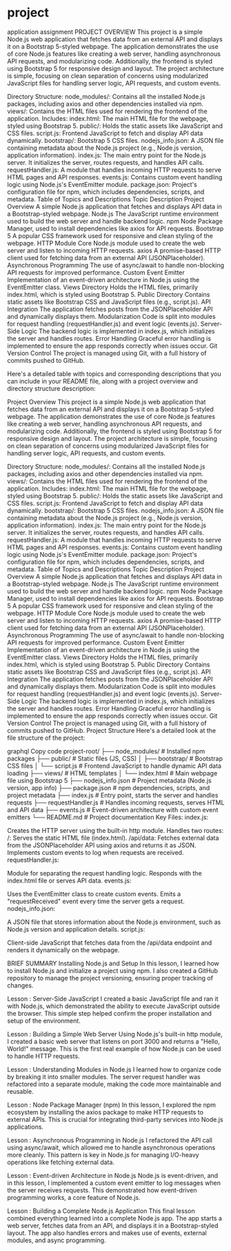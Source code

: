# project
 application assignment
    PROJECT OVERVIEW
This project is a simple Node.js web application that fetches data from an external API and displays it on a Bootstrap 5-styled webpage. The application demonstrates the use of core Node.js features like creating a web server, handling asynchronous API requests, and modularizing code. Additionally, the frontend is styled using Bootstrap 5 for responsive design and layout. The project architecture is simple, focusing on clean separation of concerns using modularized JavaScript files for handling server logic, API requests, and custom events.

Directory Structure:
node_modules/: Contains all the installed Node.js packages, including axios and other dependencies installed via npm.
views/: Contains the HTML files used for rendering the frontend of the application. Includes:
index.html: The main HTML file for the webpage, styled using Bootstrap 5.
public/: Holds the static assets like JavaScript and CSS files.
script.js: Frontend JavaScript to fetch and display API data dynamically.
bootstrap/: Bootstrap 5 CSS files.
nodejs_info.json: A JSON file containing metadata about the Node.js project (e.g., Node.js version, application information).
index.js: The main entry point for the Node.js server. It initializes the server, routes requests, and handles API calls.
requestHandler.js: A module that handles incoming HTTP requests to serve HTML pages and API responses.
events.js: Contains custom event handling logic using Node.js's EventEmitter module.
package.json: Project's configuration file for npm, which includes dependencies, scripts, and metadata.
Table of Topics and Descriptions
Topic	Description
Project Overview	A simple Node.js application that fetches and displays API data in a Bootstrap-styled webpage.
Node.js	The JavaScript runtime environment used to build the web server and handle backend logic.
npm	Node Package Manager, used to install dependencies like axios for API requests.
Bootstrap 5	A popular CSS framework used for responsive and clean styling of the webpage.
HTTP Module	Core Node.js module used to create the web server and listen to incoming HTTP requests.
axios	A promise-based HTTP client used for fetching data from an external API (JSONPlaceholder).
Asynchronous Programming	The use of async/await to handle non-blocking API requests for improved performance.
Custom Event Emitter	Implementation of an event-driven architecture in Node.js using the EventEmitter class.
Views Directory	Holds the HTML files, primarily index.html, which is styled using Bootstrap 5.
Public Directory	Contains static assets like Bootstrap CSS and JavaScript files (e.g., script.js).
API Integration	The application fetches posts from the JSONPlaceholder API and dynamically displays them.
Modularization	Code is split into modules for request handling (requestHandler.js) and event logic (events.js).
Server-Side Logic	The backend logic is implemented in index.js, which initializes the server and handles routes.
Error Handling	Graceful error handling is implemented to ensure the app responds correctly when issues occur.
Git Version Control	The project is managed using Git, with a full history of commits pushed to GitHub.


Here's a detailed table with topics and corresponding descriptions that you can include in your README file, along with a project overview and directory structure description:

Project Overview
This project is a simple Node.js web application that fetches data from an external API and displays it on a Bootstrap 5-styled webpage. The application demonstrates the use of core Node.js features like creating a web server, handling asynchronous API requests, and modularizing code. Additionally, the frontend is styled using Bootstrap 5 for responsive design and layout. The project architecture is simple, focusing on clean separation of concerns using modularized JavaScript files for handling server logic, API requests, and custom events.

Directory Structure:
node_modules/: Contains all the installed Node.js packages, including axios and other dependencies installed via npm.
views/: Contains the HTML files used for rendering the frontend of the application. Includes:
index.html: The main HTML file for the webpage, styled using Bootstrap 5.
public/: Holds the static assets like JavaScript and CSS files.
script.js: Frontend JavaScript to fetch and display API data dynamically.
bootstrap/: Bootstrap 5 CSS files.
nodejs_info.json: A JSON file containing metadata about the Node.js project (e.g., Node.js version, application information).
index.js: The main entry point for the Node.js server. It initializes the server, routes requests, and handles API calls.
requestHandler.js: A module that handles incoming HTTP requests to serve HTML pages and API responses.
events.js: Contains custom event handling logic using Node.js's EventEmitter module.
package.json: Project's configuration file for npm, which includes dependencies, scripts, and metadata.
Table of Topics and Descriptions
Topic	Description
Project Overview	A simple Node.js application that fetches and displays API data in a Bootstrap-styled webpage.
Node.js	The JavaScript runtime environment used to build the web server and handle backend logic.
npm	Node Package Manager, used to install dependencies like axios for API requests.
Bootstrap 5	A popular CSS framework used for responsive and clean styling of the webpage.
HTTP Module	Core Node.js module used to create the web server and listen to incoming HTTP requests.
axios	A promise-based HTTP client used for fetching data from an external API (JSONPlaceholder).
Asynchronous Programming	The use of async/await to handle non-blocking API requests for improved performance.
Custom Event Emitter	Implementation of an event-driven architecture in Node.js using the EventEmitter class.
Views Directory	Holds the HTML files, primarily index.html, which is styled using Bootstrap 5.
Public Directory	Contains static assets like Bootstrap CSS and JavaScript files (e.g., script.js).
API Integration	The application fetches posts from the JSONPlaceholder API and dynamically displays them.
Modularization	Code is split into modules for request handling (requestHandler.js) and event logic (events.js).
Server-Side Logic	The backend logic is implemented in index.js, which initializes the server and handles routes.
Error Handling	Graceful error handling is implemented to ensure the app responds correctly when issues occur.
Git Version Control	The project is managed using Git, with a full history of commits pushed to GitHub.
Project Structure
Here's a detailed look at the file structure of the project:

graphql
Copy code
project-root/
├── node_modules/               # Installed npm packages
├── public/                     # Static files (JS, CSS)
│   ├── bootstrap/              # Bootstrap CSS files
│   └── script.js               # Frontend JavaScript to handle dynamic API data loading
├── views/                      # HTML templates
│   └── index.html              # Main webpage file using Bootstrap 5
├── nodejs_info.json            # Project metadata (Node.js version, app info)
├── package.json                # npm dependencies, scripts, and project metadata
├── index.js                    # Entry point, starts the server and handles requests
├── requestHandler.js           # Handles incoming requests, serves HTML and API data
├── events.js                   # Event-driven architecture with custom event emitters
└── README.md                   # Project documentation
Key Files:
index.js:

Creates the HTTP server using the built-in http module.
Handles two routes:
/: Serves the static HTML file (index.html).
/api/data: Fetches external data from the JSONPlaceholder API using axios and returns it as JSON.
Implements custom events to log when requests are received.
requestHandler.js:

Module for separating the request handling logic.
Responds with the index.html file or serves API data.
events.js:

Uses the EventEmitter class to create custom events.
Emits a "requestReceived" event every time the server gets a request.
nodejs_info.json:

A JSON file that stores information about the Node.js environment, such as Node.js version and application details.
script.js:

Client-side JavaScript that fetches data from the /api/data endpoint and renders it dynamically on the webpage.

BRIEF SUMMARY
 Installing Node.js and Setup
In this lesson, I learned how to install Node.js and initialize a project using npm. I also created a GitHub repository to manage the project versioning, ensuring proper tracking of changes.

Lesson : Server-Side JavaScript
I created a basic JavaScript file and ran it with Node.js, which demonstrated the ability to execute JavaScript outside the browser. This simple step helped confirm the proper installation and setup of the environment.

Lesson : Building a Simple Web Server
Using Node.js's built-in http module, I created a basic web server that listens on port 3000 and returns a "Hello, World!" message. This is the first real example of how Node.js can be used to handle HTTP requests.

Lesson : Understanding Modules in Node.js
I learned how to organize code by breaking it into smaller modules. The server request handler was refactored into a separate module, making the code more maintainable and reusable.

Lesson : Node Package Manager (npm)
In this lesson, I explored the npm ecosystem by installing the axios package to make HTTP requests to external APIs. This is crucial for integrating third-party services into Node.js applications.

Lesson : Asynchronous Programming in Node.js
I refactored the API call using async/await, which allowed me to handle asynchronous operations more cleanly. This pattern is key in Node.js for managing I/O-heavy operations like fetching external data.

Lesson : Event-driven Architecture in Node.js
Node.js is event-driven, and in this lesson, I implemented a custom event emitter to log messages when the server receives requests. This demonstrated how event-driven programming works, a core feature of Node.js.

Lesson : Building a Complete Node.js Application
This final lesson combined everything learned into a complete Node.js app. The app starts a web server, fetches data from an API, and displays it in a Bootstrap-styled layout. The app also handles errors and makes use of events, external modules, and async programming.


